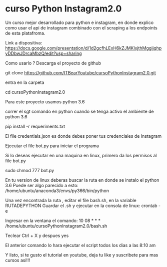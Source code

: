 # curso Python Instagram2.0
Un curso mejor desarrollado para python e instagram, en donde explico como usar el api de instagram combinado con el scraping a los endpoints de esta platafroma.

Link a dispositiva:
https://docs.google.com/presentation/d/1d2gcfhLExH6kZJMKlxjthMggijqhpyDDbwJDrcaMbzQ/edit?usp=sharing

Como usarlo ?
Descarga el proyecto de github

git clone https://github.com/ITBearYoutube/cursoPythonInstagram2.0.git

entra en la carpeta 

cd cursoPythonInstagram2.0

Para este proyecto usamos python 3.6

correr el sgt comando en python cuando se tenga activo el ambiente de python 3.6

pip install -r requeriments.txt

El file credentials.json es donde debes poner tus credenciales de Instagram

Ejecutar el file bot.py para iniciar el programa

Si lo deseas ejecutar en una maquina en linux, primero da los permisos al file bot.py

sudo chmod 777 bot.py

En tu version de linux deberas buscar la ruta en donde se instalo el python 3.6
Puede ser algo parecido a esto: /home/ubuntu/anaconda3/envs/py366/bin/python

Una vez encontrada la ruta , editar el file bash.sh, en la variable RUTADEPYTHON
Guardar el .sh y ejecutar en la consola de linux:
crontab -e

Ingresar en la ventana el comando:
10 08 * * * /home/ubuntu/cursoPythonInstagram2.0/bash.sh

Teclear  Ctrl + X y despues yes

El anterior comando lo hara ejecutar el script todos los dias a las 8:10 am


Y listo, si te gusto el tutorial en youtube, deja tu like y suscribete para mas cursos asi!!!

